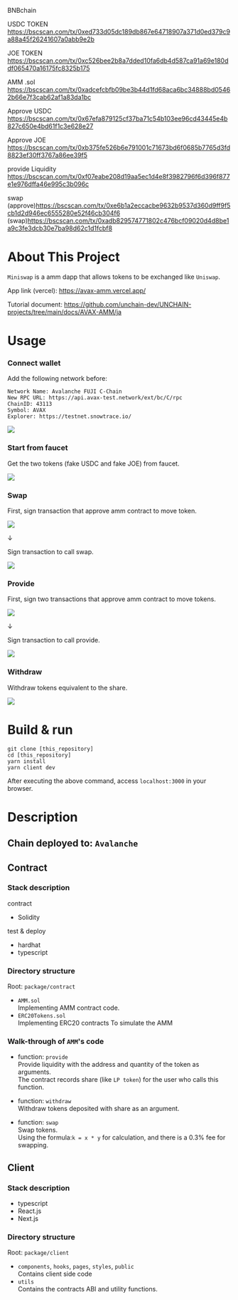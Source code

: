 BNBchain

USDC TOKEN
https://bscscan.com/tx/0xed733d05dc189db867e64718907a371d0ed379c9a88a45f26241607a0abb9e2b

JOE TOKEN
https://bscscan.com/tx/0xc526bee2b8a7dded10fa6db4d587ca91a69e180ddf065470a16175fc8325b175

AMM .sol
https://bscscan.com/tx/0xadcefcbfb09be3b44d1fd68aca6bc34888bd05462b66e7f3cab62af1a83da1bc



Approve USDC
https://bscscan.com/tx/0x67efa879125cf37ba71c54b103ee96cd43445e4b827c650e4bd61f1c3e628e27

Approve JOE
https://bscscan.com/tx/0xb375fe526b6e791001c71673bd6f0685b7765d3fd8823ef30ff3767a86ee39f5

provide Liquidity
https://bscscan.com/tx/0xf07eabe208d19aa5ec1d4e8f3982796f6d396f877e1e976dffa46e995c3b096c

swap
(approve)https://bscscan.com/tx/0xe6b1a2eccacbe9632b9537d360d9ff9f5cb1d2d946ec6555280e52f46cb304f6
(swap)https://bscscan.com/tx/0xadb829574771802c476bcf09020d4d8be1a9c3fe3dcb30e7ba98d62c1d1fcbf8 


# About This Project

`Miniswap` is a amm dapp that allows tokens to be exchanged like `Uniswap`.

App link (vercel): https://avax-amm.vercel.app/

Tutorial document: https://github.com/unchain-dev/UNCHAIN-projects/tree/main/docs/AVAX-AMM/ja

# Usage

### Connect wallet

Add the following network before:

```
Network Name: Avalanche FUJI C-Chain
New RPC URL: https://api.avax-test.network/ext/bc/C/rpc
ChainID: 43113
Symbol: AVAX
Explorer: https://testnet.snowtrace.io/
```

![](/public/images/connect.gif)

### Start from faucet

Get the two tokens (fake USDC and fake JOE) from faucet.

![](/public/images/faucet.gif)

### Swap

First, sign transaction that approve amm contract to move token.

![](/public/images/swap1.gif)

↓

Sign transaction to call swap.

![](/public/images/swap2.gif)

### Provide

First, sign two transactions that approve amm contract to move tokens.

![](/public/images/provide1.gif)

↓

Sign transaction to call provide.

![](/public/images/provide2.gif)

### Withdraw

Withdraw tokens equivalent to the share.

![](/public/images/withdraw.gif)

# Build & run

```
git clone [this_repository]
cd [this_repository]
yarn install
yarn client dev
```

After executing the above command, access `localhost:3000` in your browser.

# Description

## Chain deployed to: `Avalanche`

## Contract

### Stack description

contract

- Solidity

test & deploy

- hardhat
- typescript

### Directory structure

Root: `package/contract`

- `AMM.sol`  
  Implementing AMM contract code.
- `ERC20Tokens.sol`  
  Implementing ERC20 contracts To simulate the AMM

### Walk-through of `AMM`'s code

- function: `provide`  
  Provide liquidity with the address and quantity of the token as arguments.  
  The contract records share (like `LP token`) for the user who calls this function.

- function: `withdraw`  
  Withdraw tokens deposited with share as an argument.

- function: `swap`  
  Swap tokens.  
  Using the formula:`k = x * y` for calculation, and there is a 0.3% fee for swapping.

## Client

### Stack description

- typescript
- React.js
- Next.js

### Directory structure

Root: `package/client`

- `components`, `hooks`, `pages`, `styles`, `public`  
  Contains client side code
- `utils`  
  Contains the contracts ABI and utility functions.
